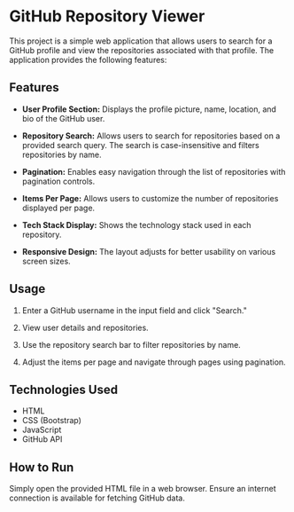 # GitHub Repository Viewer

This project is a simple web application that allows users to search for a GitHub profile and view the repositories associated with that profile. The application provides the following features:

## Features

- **User Profile Section:** Displays the profile picture, name, location, and bio of the GitHub user.

- **Repository Search:** Allows users to search for repositories based on a provided search query. The search is case-insensitive and filters repositories by name.

- **Pagination:** Enables easy navigation through the list of repositories with pagination controls.

- **Items Per Page:** Allows users to customize the number of repositories displayed per page.

- **Tech Stack Display:** Shows the technology stack used in each repository.

- **Responsive Design:** The layout adjusts for better usability on various screen sizes.

## Usage

1. Enter a GitHub username in the input field and click "Search."

2. View user details and repositories.

3. Use the repository search bar to filter repositories by name.

4. Adjust the items per page and navigate through pages using pagination.

## Technologies Used

- HTML
- CSS (Bootstrap)
- JavaScript
- GitHub API

## How to Run

Simply open the provided HTML file in a web browser. Ensure an internet connection is available for fetching GitHub data.
